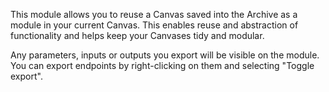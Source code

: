
[comment]: # (UtilsCanvasModule)
This module allows you to reuse a Canvas saved into the Archive as a module in your current Canvas. This enables reuse and abstraction of functionality and helps keep your Canvases tidy and modular.
  


Any parameters, inputs or outputs you export will be visible on the module. You can export endpoints by right-clicking on them and selecting "Toggle export".